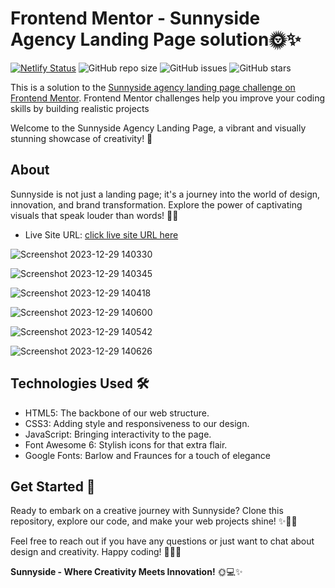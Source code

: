 # Frontend Mentor - Sunnyside Agency Landing Page solution🌞✨
[![Netlify Status](https://api.netlify.com/api/v1/badges/28714a57-821c-4394-af53-6528a21a8dd6/deploy-status)](https://app.netlify.com/sites/sunny-icecream/deploys)
![GitHub repo size](https://img.shields.io/github/repo-size/YawBoah/Sunnyside-Agency-Landing-Page)
![GitHub issues](https://img.shields.io/github/issues/YawBoah/Sunnyside-Agency-Landing-Page)
![GitHub stars](https://img.shields.io/github/stars/YawBoah/Sunnyside-Agency-Landing-Page)

This is a solution to the [Sunnyside agency landing page challenge on Frontend Mentor](https://www.frontendmentor.io/challenges/sunnyside-agency-landing-page-7yVs3B6ef). Frontend Mentor challenges help you improve your coding skills by building realistic projects

Welcome to the Sunnyside Agency Landing Page, a vibrant and visually stunning showcase of creativity! 🚀

## About
Sunnyside is not just a landing page; it's a journey into the world of design, innovation, and brand transformation. Explore the power of captivating visuals that speak louder than words! 💼🌈
- Live Site URL: [click live site URL here](https://sunny-icecream.netlify.app/)

![Screenshot 2023-12-29 140330](https://github.com/YawBoah/Sunnyside-Agency-Landing-Page/assets/126890146/93942758-c152-4ed4-af34-0411a9ce3afd)

![Screenshot 2023-12-29 140345](https://github.com/YawBoah/Sunnyside-Agency-Landing-Page/assets/126890146/c56a2433-aa51-48ad-9848-28f46dd3806f)

![Screenshot 2023-12-29 140418](https://github.com/YawBoah/Sunnyside-Agency-Landing-Page/assets/126890146/4931c1b9-d083-41cc-8805-2c3e881c00cb)

![Screenshot 2023-12-29 140600](https://github.com/YawBoah/Sunnyside-Agency-Landing-Page/assets/126890146/adc3a1b0-6b63-4f3d-ad37-9487bba2328d)

![Screenshot 2023-12-29 140542](https://github.com/YawBoah/Sunnyside-Agency-Landing-Page/assets/126890146/65e0c538-87f8-4161-815a-1756c46889df)

![Screenshot 2023-12-29 140626](https://github.com/YawBoah/Sunnyside-Agency-Landing-Page/assets/126890146/e8e6c409-b9a8-45ab-9730-e96d2e84d6fc)

## Technologies Used 🛠️
- HTML5: The backbone of our web structure.
- CSS3: Adding style and responsiveness to our design.
- JavaScript: Bringing interactivity to the page.
- Font Awesome 6: Stylish icons for that extra flair.
- Google Fonts: Barlow and Fraunces for a touch of elegance

## Get Started 🚀
Ready to embark on a creative journey with Sunnyside? Clone this repository, explore our code, and make your web projects shine! ✨👩‍💻

Feel free to reach out if you have any questions or just want to chat about design and creativity. Happy coding! 🌈🚀✨

**Sunnyside - Where Creativity Meets Innovation!** 🌞💻✨

